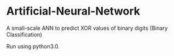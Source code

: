 # Artificial-Neural-Network
A small-scale ANN to predict XOR values of binary digits (Binary Classification)

Run using python3.0. 
